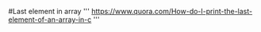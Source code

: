#Last element in array
'''
https://www.quora.com/How-do-I-print-the-last-element-of-an-array-in-c
'''


